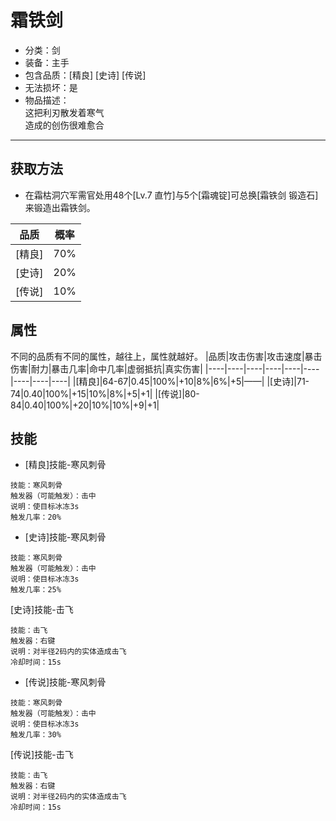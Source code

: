 # 霜铁剑
* 分类：剑
* 装备：主手
* 包含品质：[精良] [史诗] [传说]
* 无法损坏：是
* 物品描述：<br/>
这把利刃散发着寒气<br/>造成的创伤很难愈合
---
## 获取方法
* 在霜枯洞穴军需官处用48个[Lv.7 直竹]与5个[霜魂锭]可总换[霜铁剑 锻造石]来锻造出霜铁剑。

|品质|概率|
|----|----|
|[精良]|70%|
|[史诗]|20%|
|[传说]|10%|
## 属性
不同的品质有不同的属性，越往上，属性就越好。
|品质|攻击伤害|攻击速度|暴击伤害|耐力|暴击几率|命中几率|虚弱抵抗|真实伤害|
|----|----|----|----|----|----|----|----|----|
|[精良]|64-67|0.45|100%|+10|8%|6%|+5|——|
|[史诗]|71-74|0.40|100%|+15|10%|8%|+5|+1|
|[传说]|80-84|0.40|100%|+20|10%|10%|+9|+1|
## 技能
* [精良]技能-寒风刺骨
```
技能：寒风刺骨
触发器（可能触发）：击中
说明：使目标冰冻3s
触发几率：20%
```
* [史诗]技能-寒风刺骨
```
技能：寒风刺骨
触发器（可能触发）：击中
说明：使目标冰冻3s
触发几率：25%
```
[史诗]技能-击飞
```
技能：击飞
触发器：右键
说明：对半径2码内的实体造成击飞
冷却时间：15s
```
* [传说]技能-寒风刺骨
```
技能：寒风刺骨
触发器（可能触发）：击中
说明：使目标冰冻3s
触发几率：30%
```
[传说]技能-击飞
```
技能：击飞
触发器：右键
说明：对半径2码内的实体造成击飞
冷却时间：15s
```
